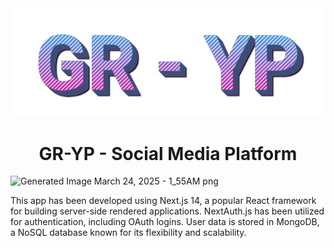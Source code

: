 <div align="center">
  <img src="/public/GRYP.png" alt="Alt Text">
</div>

<h1 align="center">GR-YP - Social Media Platform</h1>

![Generated Image March 24, 2025 - 1_55AM png](https://github.com/user-attachments/assets/d03fe754-3b85-4ad7-9f9e-a251a7c944f3)

This app has been developed using Next.js 14, a popular React framework for building server-side rendered applications. NextAuth.js has been utilized for authentication, including OAuth logins. User data is stored in MongoDB, a NoSQL database known for its flexibility and scalability.

